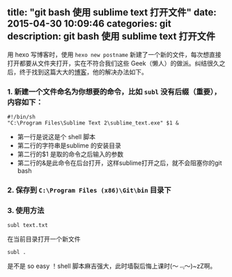 title: "git bash 使用 sublime text 打开文件"
date: 2015-04-30 10:09:46
categories: git
description: git bash 使用 sublime text 打开文件
---

用 hexo 写博客时，使用 `hexo new postname` 新建了一个新的文件，每次想直接打开都要从文件夹打开，实在不符合我们这些 Geek（懒人）的做派。纠结很久之后，终于找到这篇大大的[博客](https://danlimerick.wordpress.com/2014/01/07/git-for-windows-tip-opening-sublime-text-from-bash/)，他的解决办法如下。

### 1. 新建一个文件命名为你想要的命令，比如 `subl` 没有后缀（重要），内容如下：

```
#!/bin/sh
"C:\Program Files\Sublime Text 2\sublime_text.exe" $1 &
```

- 第一行是说这是个 shell 脚本
- 第二行的字符串是sublime 的安装目录
- 第二行的$1 是取的命令之后输入的参数
- 第二行的&是此命令在后台打开，这样sublime打开之后，就不会阻塞你的git bash

### 2. 保存到 `C:\Program Files (x86)\Git\bin` 目录下

### 3. 使用方法

```
subl text.txt
```
在当前目录打开一个新文件

```
subl .
```


是不是 so easy ！shell 脚本麻吉强大，此时墙裂后悔上课时(～﹃～)~zZ啊。
